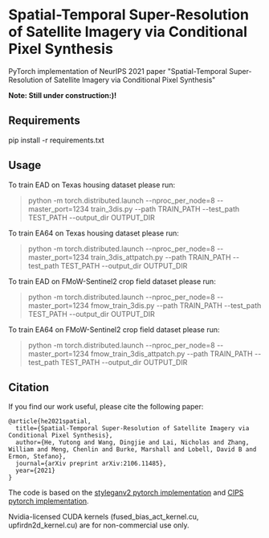 # Spatial-Temporal Super-Resolution of Satellite Imagery via Conditional Pixel Synthesis
PyTorch implementation of NeurIPS 2021 paper "Spatial-Temporal Super-Resolution of Satellite Imagery via Conditional Pixel Synthesis"

**Note: Still under construction:)!**

## Requirements

pip install -r requirements.txt

## Usage


To train EAD on Texas housing dataset please run:

> python -m torch.distributed.launch --nproc_per_node=8 --master_port=1234 train_3dis.py --path TRAIN_PATH --test_path TEST_PATH --output_dir OUTPUT_DIR

To train EA64 on Texas housing dataset please run:

> python -m torch.distributed.launch --nproc_per_node=8 --master_port=1234 train_3dis_attpatch.py --path TRAIN_PATH --test_path TEST_PATH --output_dir OUTPUT_DIR

To train EAD on FMoW-Sentinel2 crop field dataset please run:

> python -m torch.distributed.launch --nproc_per_node=8 --master_port=1234 fmow_train_3dis.py --path TRAIN_PATH --test_path TEST_PATH --output_dir OUTPUT_DIR

To train EA64 on FMoW-Sentinel2 crop field dataset please run:

> python -m torch.distributed.launch --nproc_per_node=8 --master_port=1234 fmow_train_3dis_attpatch.py --path TRAIN_PATH --test_path TEST_PATH --output_dir OUTPUT_DIR

## Citation

If you find our work useful, please cite the following paper:
```
@article{he2021spatial,
  title={Spatial-Temporal Super-Resolution of Satellite Imagery via Conditional Pixel Synthesis},
  author={He, Yutong and Wang, Dingjie and Lai, Nicholas and Zhang, William and Meng, Chenlin and Burke, Marshall and Lobell, David B and Ermon, Stefano},
  journal={arXiv preprint arXiv:2106.11485},
  year={2021}
}
```

The code is based on the [styleganv2 pytorch implementation](https://github.com/rosinality/stylegan2-pytorch) and [CIPS pytorch implementation](https://github.com/saic-mdal/CIPS).

Nvidia-licensed CUDA kernels (fused_bias_act_kernel.cu, upfirdn2d_kernel.cu) are for non-commercial use only.

